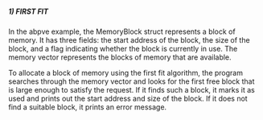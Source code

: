 
<h5>1) FIRST FIT </h5>
<p>In the abpve example, the MemoryBlock struct represents a block of memory. It has three fields: the start address of the block, the size of the block, and a flag indicating whether the block is currently in use. The memory vector represents the blocks of memory that are available.

To allocate a block of memory using the first fit algorithm, the program searches through the memory vector and looks for the first free block that is large enough to satisfy the request. If it finds such a block, it marks it as used and prints out the start address and size of the block. If it does not find a suitable block, it prints an error message.</p>